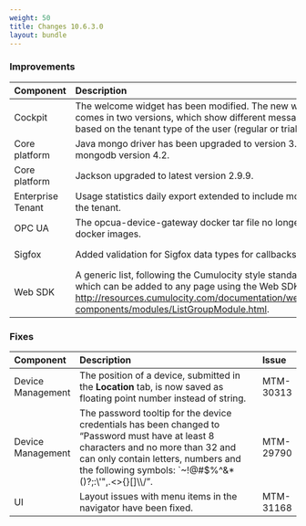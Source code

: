 ```yaml
---
weight: 50
title: Changes 10.6.3.0
layout: bundle
---
```


### Improvements

<table>
<colgroup>
   <col style="width: 15%;">
   <col style="width: 70%;">
   <col style="width: 15 %;">
</colgroup><thead>
<tr>
<th style="text-align:left">Component</th>
<th style="text-align:left">Description</th>
<th style="text-align:left">Issue</th>
</tr>
</thead>
<tbody>
<tr>
<td>
Cockpit</td>
<td> The welcome widget has been modified. The new welcome widget comes in two versions, which show different messages and quick links, based on the tenant type of the user (regular or trial tenant).</td>
<td>
MTM-30226</td>
</tr>
<tr>
<td>
Core platform</td>
<td> Java mongo driver has been upgraded to version 3.12 to support mongodb version 4.2.</td>
<td>
MTM-31006</td>
</tr>
<tr>
<td>
Core platform</td>
<td>  Jackson upgraded to latest version 2.9.9.</td>
<td>
MTM-29584</td>
</tr>
<tr>
<td>
Enterprise Tenant</td>
<td> Usage statistics daily export extended to include more information about the tenant.</td>
<td>
MTM-30610</td>
</tr>
<tr>
<td>
OPC UA</td>
<td> The opcua-device-gateway docker tar file no longer contains multiple docker images.</td>
<td>
MTM-31452</td>
</tr>
<tr>
<td>
Sigfox</td>
<td>Added validation for Sigfox data types for callbacks requests.</td>
<td>
MTM-20165</td>
</tr>
<tr>
<td>
Web SDK</td>
<td>A generic list, following the Cumulocity style standards, is now available which can be added to any page using the Web SDK. See <a href="http://resources.cumulocity.com/documentation/websdk/1006.4.0/ngx-components/modules/ListGroupModule.html" class="no-ajaxy">http://resources.cumulocity.com/documentation/websdk/1006.4.0/ngx-components/modules/ListGroupModule.html</a>.</td>
<td>
MTM-30359</td>
</tr>
</tbody></table>


### Fixes

<table>
<colgroup>
   <col style="width: 15%;">
   <col style="width: 70%;">
   <col style="width: 15 %;">
</colgroup><thead>
<tr>
<th style="text-align:left">Component</th>
<th style="text-align:left">Description</th>
<th style="text-align:left">Issue</th>
</tr>
</thead>
<tbody>
<tr>
<td>
Device Management</td>
<td> The position of a device, submitted in the <b>Location</b> tab, is now saved as floating point number instead of string.</td>
<td>
MTM-30313</td>
</tr>
<tr>
<td>
Device Management</td>
<td> The password tooltip for the device credentials has been changed  to “Password must have at least 8 characters and no more than 32 and can only contain letters, numbers and the following symbols: `~!@#$%^&amp;*()?;:\'",.&lt;&gt;{}[]\\/”. </td>
<td>
MTM-29790</td>
</tr>
<tr>
<td>
UI</td>
<td> Layout issues with menu items in the navigator have been fixed.</td>
<td>
MTM-31168</td>
</tr>
</tbody></table>

